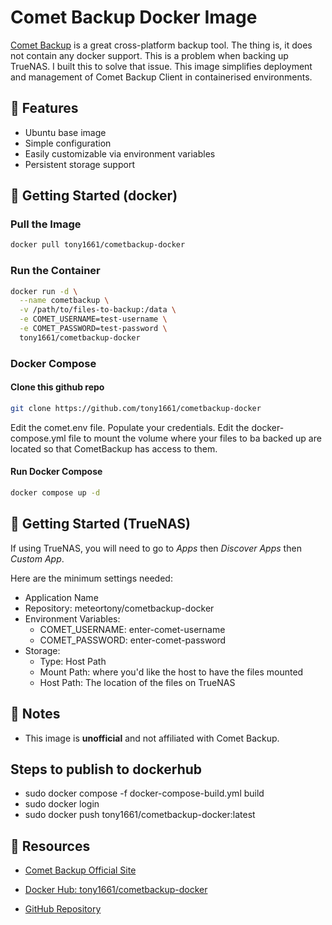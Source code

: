 
# Comet Backup Docker Image

[Comet Backup](https://cometbackup.com/) is a great cross-platform backup tool. The thing is, it does not contain any docker support. This is a problem when backing up TrueNAS. I built this to solve that issue. This image simplifies deployment and management of Comet Backup Client in containerised environments.



## 🚀 Features

- Ubuntu base image
- Simple configuration
- Easily customizable via environment variables
- Persistent storage support


## 🐳 Getting Started (docker)

### Pull the Image

```bash
docker pull tony1661/cometbackup-docker
```

### Run the Container

```bash
docker run -d \
  --name cometbackup \
  -v /path/to/files-to-backup:/data \
  -e COMET_USERNAME=test-username \
  -e COMET_PASSWORD=test-password \
  tony1661/cometbackup-docker
  ```

### Docker Compose
#### Clone this github repo
```bash
git clone https://github.com/tony1661/cometbackup-docker
```
Edit the comet.env file. Populate your credentials.
Edit the docker-compose.yml file to mount the volume where your files to ba backed up are located so that CometBackup has access to them.

#### Run Docker Compose
```bash
docker compose up -d
```

## 📂 Getting Started (TrueNAS)
If using TrueNAS, you will need to go to *Apps* then *Discover Apps* then *Custom App*.
  

Here are the minimum settings needed:
 - Application Name
 - Repository: meteortony/cometbackup-docker
 - Environment Variables:
   - COMET_USERNAME: enter-comet-username
   - COMET_PASSWORD: enter-comet-password
 - Storage:
   - Type: Host Path
   - Mount Path: where you'd like the host to have the files mounted
   - Host Path: The location of the files on TrueNAS

## 📝 Notes

-   This image is **unofficial** and not affiliated with Comet Backup.

## Steps to publish to dockerhub
 - sudo docker compose -f docker-compose-build.yml build
 - sudo docker login
 - sudo docker push tony1661/cometbackup-docker:latest


## 📎 Resources

-   [Comet Backup Official Site](https://cometbackup.com/)
    
-   [Docker Hub: tony1661/cometbackup-docker](https://hub.docker.com/r/tony1661/cometbackup-docker)
    
-   [GitHub Repository](https://github.com/tony1661/cometbackup-docker)
